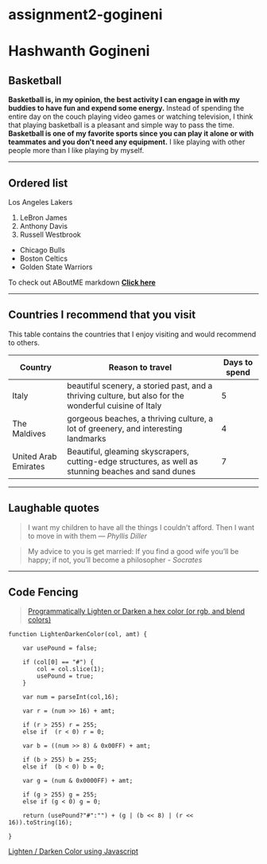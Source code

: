 # assignment2-gogineni
# Hashwanth Gogineni
## Basketball
**Basketball is, in my opinion, the best activity I can engage in with my buddies to have fun and expend some energy.** Instead of spending the entire day on the couch playing video games or watching television, I think that playing basketball is a pleasant and simple way to pass the time. **Basketball is one of my favorite sports since you can play it alone or with teammates and you don't need any equipment.** I like playing with other people more than I like playing by myself.

***

## Ordered list
Los Angeles Lakers
1. LeBron James
2. Anthony Davis
3. Russell Westbrook

- Chicago Bulls
- Boston Celtics
- Golden State Warriors

To check out ABoutME markdown
**[Click here](AboutMe.md)**

***

## Countries I recommend that you visit

This table contains the countries that I enjoy visiting and would recommend to others.

| Country | Reason to travel | Days to spend	|
| ----------- | ----------- | ----------- |
|  Italy | beautiful scenery, a storied past, and a thriving culture, but also for the wonderful cuisine of Italy  | 5 |
| The Maldives | gorgeous beaches, a thriving culture, a lot of greenery, and interesting landmarks | 4 |
| United Arab Emirates | Beautiful, gleaming skyscrapers, cutting-edge structures, as well as stunning beaches and sand dunes | 7 | 

***

## Laughable quotes

> I want my children to have all the things I couldn't afford. Then I want to move in with them — *Phyllis Diller*

> My advice to you is get married: If you find a good wife you’ll be happy; if not, you’ll become a philosopher - *Socrates*

***

## Code Fencing 

>[Programmatically Lighten or Darken a hex color (or rgb, and blend colors)](https://stackoverflow.com/questions/5560248/programmatically-lighten-or-darken-a-hex-color-or-rgb-and-blend-colors)

~~~
function LightenDarkenColor(col, amt) {
  
    var usePound = false;
  
    if (col[0] == "#") {
        col = col.slice(1);
        usePound = true;
    }
 
    var num = parseInt(col,16);
 
    var r = (num >> 16) + amt;
 
    if (r > 255) r = 255;
    else if  (r < 0) r = 0;
 
    var b = ((num >> 8) & 0x00FF) + amt;
 
    if (b > 255) b = 255;
    else if  (b < 0) b = 0;
 
    var g = (num & 0x0000FF) + amt;
 
    if (g > 255) g = 255;
    else if (g < 0) g = 0;
 
    return (usePound?"#":"") + (g | (b << 8) | (r << 16)).toString(16);
  
}
~~~

[Lighten / Darken Color using Javascript](https://css-tricks.com/snippets/javascript/lighten-darken-color/)

